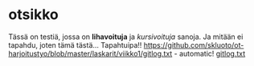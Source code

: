 # otsikko
Tässä on testiä, jossa on **lihavoituja** ja *kursivoituja* sanoja.
Ja mitään ei tapahdu, joten tämä tästä...
Tapahtuipa!!
https://github.com/skluoto/ot-harjoitustyo/blob/master/laskarit/viikko1/gitlog.txt - automatic!
[gitlog.txt](https://github.com/skluoto/ot-harjoitustyo/blob/master/laskarit/viikko1/gitlog.txt)
